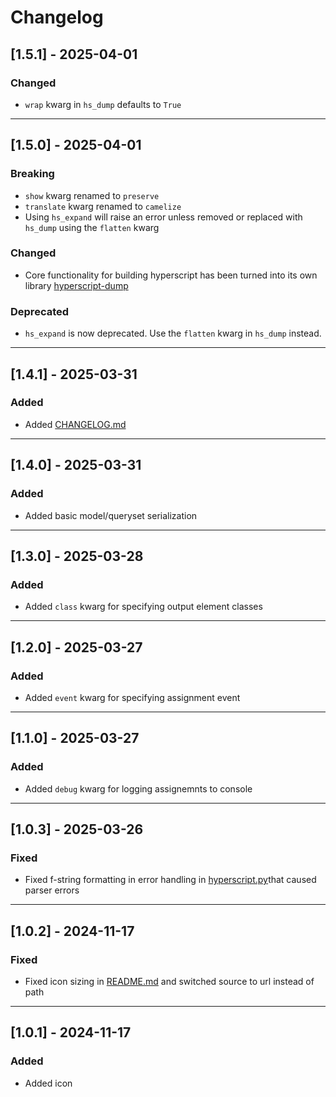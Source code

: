 # Changelog

## [1.5.1] - 2025-04-01

### Changed
- `wrap` kwarg in `hs_dump` defaults to `True`

---

## [1.5.0] - 2025-04-01

### Breaking
- `show` kwarg renamed to `preserve`
- `translate` kwarg renamed to `camelize`
- Using `hs_expand` will raise an error unless removed or replaced with `hs_dump` using the `flatten` kwarg

### Changed
- Core functionality for building hyperscript has been turned into its own library [hyperscript-dump](https://github.com/LucLor06/hyperscript-dump)

### Deprecated
- `hs_expand` is now deprecated. Use the `flatten` kwarg in `hs_dump` instead.

---

## [1.4.1] - 2025-03-31
### Added
- Added [CHANGELOG.md](CHANGELOG.md)

---

## [1.4.0] - 2025-03-31
### Added
- Added basic model/queryset serialization

---

## [1.3.0] - 2025-03-28
### Added
- Added `class` kwarg for specifying output element classes

---

## [1.2.0] - 2025-03-27
### Added
- Added `event` kwarg for specifying assignment event

---

## [1.1.0] - 2025-03-27
### Added
- Added `debug` kwarg for logging assignemnts to console

---

## [1.0.3] - 2025-03-26
### Fixed
- Fixed f-string formatting in error handling in [hyperscript.py](django_hyperscript/templatetags/hyperscript.py)that caused parser errors

---

## [1.0.2] - 2024-11-17
### Fixed
- Fixed icon sizing in [README.md](README.md) and switched source to url instead of path

---

## [1.0.1] - 2024-11-17
### Added
- Added icon